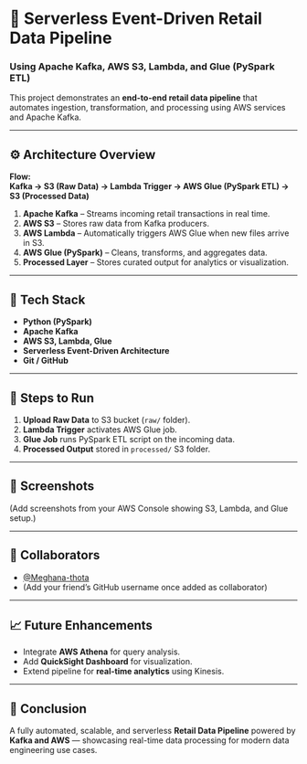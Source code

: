 # 🏪 Serverless Event-Driven Retail Data Pipeline  
### Using Apache Kafka, AWS S3, Lambda, and Glue (PySpark ETL)

This project demonstrates an **end-to-end retail data pipeline** that automates ingestion, transformation, and processing using AWS services and Apache Kafka.

---

## ⚙️ Architecture Overview
**Flow:**  
**Kafka → S3 (Raw Data) → Lambda Trigger → AWS Glue (PySpark ETL) → S3 (Processed Data)**

1. **Apache Kafka** – Streams incoming retail transactions in real time.  
2. **AWS S3** – Stores raw data from Kafka producers.  
3. **AWS Lambda** – Automatically triggers AWS Glue when new files arrive in S3.  
4. **AWS Glue (PySpark)** – Cleans, transforms, and aggregates data.  
5. **Processed Layer** – Stores curated output for analytics or visualization.

---

## 🧠 Tech Stack
- **Python (PySpark)**
- **Apache Kafka**
- **AWS S3, Lambda, Glue**
- **Serverless Event-Driven Architecture**
- **Git / GitHub**

---

## 🚀 Steps to Run
1. **Upload Raw Data** to S3 bucket (`raw/` folder).  
2. **Lambda Trigger** activates AWS Glue job.  
3. **Glue Job** runs PySpark ETL script on the incoming data.  
4. **Processed Output** stored in `processed/` S3 folder.  

---

## 📸 Screenshots
(Add screenshots from your AWS Console showing S3, Lambda, and Glue setup.)

---

## 👥 Collaborators
- [@Meghana-thota](https://github.com/Meghana-thota)
- (Add your friend’s GitHub username once added as collaborator)

---

## 📈 Future Enhancements
- Integrate **AWS Athena** for query analysis.  
- Add **QuickSight Dashboard** for visualization.  
- Extend pipeline for **real-time analytics** using Kinesis.

---

## 🏁 Conclusion
A fully automated, scalable, and serverless **Retail Data Pipeline** powered by **Kafka and AWS** — showcasing real-time data processing for modern data engineering use cases.
